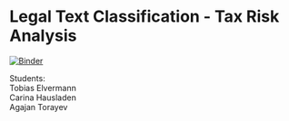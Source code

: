 # Legal Text Classification - Tax Risk Analysis
[![Binder](https://mybinder.org/badge.svg)](https://mybinder.org/v2/gh/torayeff/tax_risk_analysis/master)
<br/>

Students:<br/>
Tobias Elvermann<br/>
Carina Hausladen<br/>
Agajan Torayev<br/>
